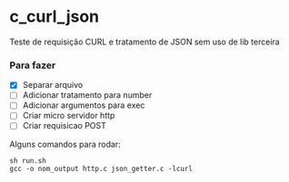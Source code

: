 # c_curl_json

Teste de requisição CURL e tratamento de JSON sem uso de lib terceira

### Para fazer

- [x] Separar arquivo
- [ ] Adicionar tratamento para number
- [ ] Adicionar argumentos para exec
- [ ] Criar micro servidor http
- [ ] Criar requisicao POST

Alguns comandos para rodar:

```
sh run.sh
gcc -o nom_output http.c json_getter.c -lcurl

```
